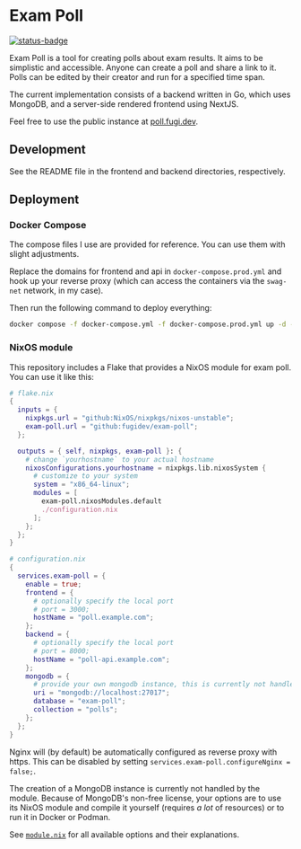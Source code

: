 # Exam Poll

[![status-badge](https://ci.codeberg.org/api/badges/13195/status.svg)](https://ci.codeberg.org/repos/13195)

Exam Poll is a tool for creating polls about exam results. It aims to be simplistic and accessible. Anyone can create a poll and share a link to it. Polls can be edited by their creator and run for a specified time span.

The current implementation consists of a backend written in Go, which uses MongoDB, and a server-side rendered frontend using NextJS.

Feel free to use the public instance at [poll.fugi.dev](https://poll.fugi.dev).

## Development

See the README file in the frontend and backend directories, respectively.

## Deployment

### Docker Compose

The compose files I use are provided for reference. You can use them with slight adjustments.

Replace the domains for frontend and api in `docker-compose.prod.yml` and hook up your reverse proxy (which can access the containers via the `swag-net` network, in my case).

Then run the following command to deploy everything:

```sh
docker compose -f docker-compose.yml -f docker-compose.prod.yml up -d --build
```

### NixOS module

This repository includes a Flake that provides a NixOS module for exam poll. You can use it like this:

```nix
# flake.nix
{
  inputs = {
    nixpkgs.url = "github:NixOS/nixpkgs/nixos-unstable";
    exam-poll.url = "github:fugidev/exam-poll";
  };

  outputs = { self, nixpkgs, exam-poll }: {
    # change `yourhostname` to your actual hostname
    nixosConfigurations.yourhostname = nixpkgs.lib.nixosSystem {
      # customize to your system
      system = "x86_64-linux";
      modules = [
        exam-poll.nixosModules.default
        ./configuration.nix
      ];
    };
  };
}
```

```nix
# configuration.nix
{
  services.exam-poll = {
    enable = true;
    frontend = {
      # optionally specify the local port
      # port = 3000;
      hostName = "poll.example.com";
    };
    backend = {
      # optionally specify the local port
      # port = 8000;
      hostName = "poll-api.example.com";
    };
    mongodb = {
      # provide your own mongodb instance, this is currently not handled by the module
      uri = "mongodb://localhost:27017";
      database = "exam-poll";
      collection = "polls";
    };
  };
}
```

Nginx will (by default) be automatically configured as reverse proxy with https. This can be disabled by setting `services.exam-poll.configureNginx = false;`.

The creation of a MongoDB instance is currently not handled by the module. Because of MongoDB's non-free license, your options are to use its NixOS module and compile it yourself (requires _a lot_ of resources) or to run it in Docker or Podman.

See [`module.nix`](module.nix) for all available options and their explanations.
